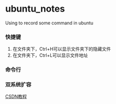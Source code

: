 # ubuntu_notes
Using to record some command in ubuntu

### 快捷键
1. 在文件夹下，Ctrl+H可以显示文件夹下的隐藏文件
2. 在文件夹下，Ctrl+L可以显示文件地址


### 命令行


### 双系统扩容
[CSDN教程](https://blog.csdn.net/m0_52113469/article/details/142029037?spm=1001.2014.3001.5506)
